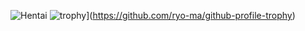 ![Hentai](https://i.imgur.com/3STwxJU.gif)
![trophy](https://github-profile-trophy.vercel.app/?username=singlexyz&theme=darkhub&margin-w=15&margin-h=15&no-bg=true)](https://github.com/ryo-ma/github-profile-trophy)
